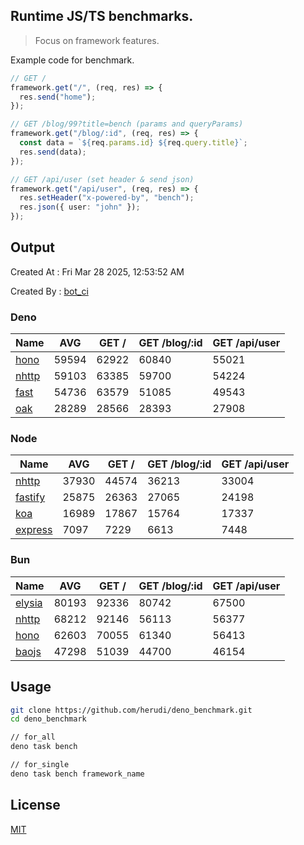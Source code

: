 ## Runtime JS/TS benchmarks.

> Focus on framework features.

Example code for benchmark.
```ts
// GET /
framework.get("/", (req, res) => {
  res.send("home");
});

// GET /blog/99?title=bench (params and queryParams)
framework.get("/blog/:id", (req, res) => {
  const data = `${req.params.id} ${req.query.title}`;
  res.send(data);
});

// GET /api/user (set header & send json)
framework.get("/api/user", (req, res) => {
  res.setHeader("x-powered-by", "bench");
  res.json({ user: "john" });
});
```

## Output
Created At : Fri Mar 28 2025, 12:53:52 AM

Created By : [bot_ci](https://github.com/herudi/deno_benchmarks/commits?author=github-actions%5Bbot%5D)


### Deno
|Name|AVG|GET /|GET /blog/:id|GET /api/user|
|----|----|----|----|----|
|[hono](https://github.com/honojs/hono)|59594|62922|60840|55021|
|[nhttp](https://github.com/nhttp/nhttp)|59103|63385|59700|54224|
|[fast](https://github.com/danteissaias/fast)|54736|63579|51085|49543|
|[oak](https://github.com/oakserver/oak)|28289|28566|28393|27908|
  


### Node
|Name|AVG|GET /|GET /blog/:id|GET /api/user|
|----|----|----|----|----|
|[nhttp](https://github.com/nhttp/nhttp)|37930|44574|36213|33004|
|[fastify](https://github.com/fastify/fastify)|25875|26363|27065|24198|
|[koa](https://github.com/koajs/koa)|16989|17867|15764|17337|
|[express](https://github.com/expressjs/express)|7097|7229|6613|7448|
  


### Bun
|Name|AVG|GET /|GET /blog/:id|GET /api/user|
|----|----|----|----|----|
|[elysia](https://github.com/elysiajs/elysia)|80193|92336|80742|67500|
|[nhttp](https://github.com/nhttp/nhttp)|68212|92146|56113|56377|
|[hono](https://github.com/honojs/hono)|62603|70055|61340|56413|
|[baojs](https://github.com/mattreid1/baojs)|47298|51039|44700|46154|
  



## Usage

```bash
git clone https://github.com/herudi/deno_benchmark.git
cd deno_benchmark

// for_all
deno task bench

// for_single
deno task bench framework_name
```

## License

[MIT](LICENSE)

